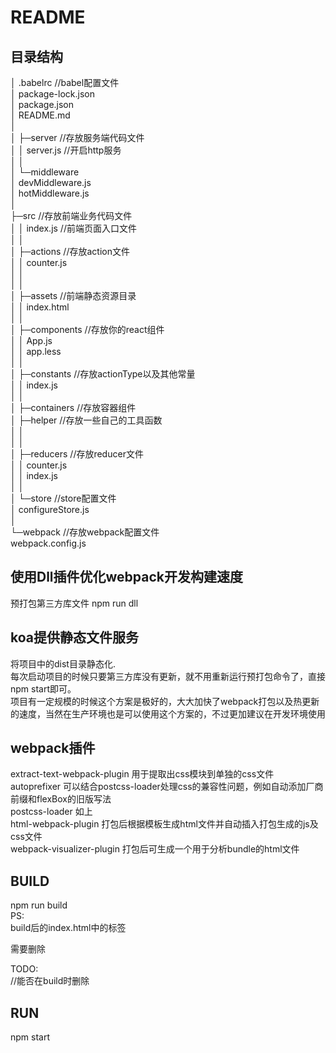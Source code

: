 README
===========================

## 目录结构

│  .babelrc                     //babel配置文件   
│  package-lock.json   
│  package.json   
│  README.md   
│  
│ ├─server                      //存放服务端代码文件  
│  │  server.js                 //开启http服务  
│  │  
│  └─middleware  
│          devMiddleware.js         
│          hotMiddleware.js  
│  
├─src                            //存放前端业务代码文件  
│  │  index.js                   //前端页面入口文件  
│  │  
│  ├─actions                     //存放action文件  
│  │      counter.js  
│  │  
│  │  
│  ├─assets                      //前端静态资源目录  
│  │      index.html  
│  │  
│  ├─components                  //存放你的react组件  
│  │      App.js  
│  │      app.less  
│  │  
│  ├─constants                   //存放actionType以及其他常量  
│  │      index.js  
│  │  
│  ├─containers                  //存放容器组件  
│  ├─helper                      //存放一些自己的工具函数  
│  │  
│  │  
│  ├─reducers                    //存放reducer文件  
│  │      counter.js  
│  │      index.js  
│  │  
│  └─store                       //store配置文件  
│         configureStore.js  
│  
└─webpack                        //存放webpack配置文件  
          webpack.config.js  
        



## 使用Dll插件优化webpack开发构建速度

预打包第三方库文件
npm run dll

## koa提供静态文件服务

将项目中的dist目录静态化.  
每次启动项目的时候只要第三方库没有更新，就不用重新运行预打包命令了，直接npm start即可。  
项目有一定规模的时候这个方案是极好的，大大加快了webpack打包以及热更新的速度，当然在生产环境也是可以使用这个方案的，不过更加建议在开发环境使用

## webpack插件

extract-text-webpack-plugin 用于提取出css模块到单独的css文件  
autoprefixer 可以结合postcss-loader处理css的兼容性问题，例如自动添加厂商前缀和flexBox的旧版写法  
postcss-loader 如上  
html-webpack-plugin 打包后根据模板生成html文件并自动插入打包生成的js及css文件  
webpack-visualizer-plugin 打包后可生成一个用于分析bundle的html文件  


## BUILD

npm run build  
PS:  
build后的index.html中的标签  
<script src="/vendor.dll.js"></script>  
<script src="/bundle.js"></script>  
需要删除


TODO:  
//能否在build时删除  


## RUN

npm start
